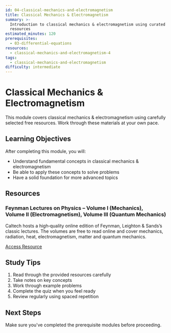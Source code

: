 ```yaml
---
id: 04-classical-mechanics-and-electromagnetism
title: Classical Mechanics & Electromagnetism
summary: >-
  Introduction to classical mechanics & electromagnetism using curated free
  resources
estimated_minutes: 120
prerequisites:
  - 03-differential-equations
resources:
  - classical-mechanics-and-electromagnetism-4
tags:
  - classical-mechanics-and-electromagnetism
difficulty: intermediate
---
```


# Classical Mechanics & Electromagnetism

This module covers classical mechanics & electromagnetism using carefully selected free resources. Work through these materials at your own pace.

## Learning Objectives

After completing this module, you will:
- Understand fundamental concepts in classical mechanics & electromagnetism
- Be able to apply these concepts to solve problems
- Have a solid foundation for more advanced topics

## Resources

### Feynman Lectures on Physics – Volume I (Mechanics), Volume II (Electromagnetism), Volume III (Quantum Mechanics)

Caltech hosts a high‑quality online edition of Feynman, Leighton & Sands’s classic lectures. The volumes are free to read online and cover mechanics, radiation, heat, electromagnetism, matter and quantum mechanics.

[Access Resource](https://www.feynmanlectures.caltech.edu/)

## Study Tips

1. Read through the provided resources carefully
2. Take notes on key concepts
3. Work through example problems
4. Complete the quiz when you feel ready
5. Review regularly using spaced repetition

## Next Steps

Make sure you've completed the prerequisite modules before proceeding.
